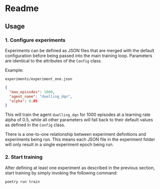 # Readme

## Usage

### 1. Configure experiments

Experiments can be defined as JSON files that are merged with the default
configuration before being passed into the main training loop. Parameters are
identical to the attributes of the `Config` class.

Example:

`experiments/experiment_one.json`

```json
{
  "max_episodes": 1000,
  "agent_name": "duelling_dqn",
  "alpha": 0.05
}
```

This will train the agent `duelling_dqn` for 1000 episodes at a learning rate
alpha of 0.5, while all other parameters will fall back to their default values
as defined in the `Config` class.

There is a one-to-one relationship between experiment definitions and
experiments being run. This means each JSON file in the experiment folder will
only result in a single experiment epoch being run.

### 2. Start training

After defining at least one experiment as described in the previous section,
start training by simply invoking the following command:

`poetry run train`
